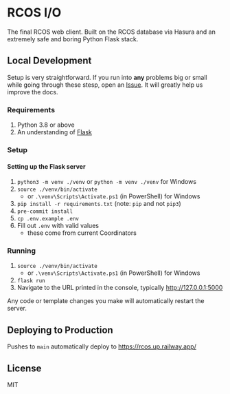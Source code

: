 # RCOS I/O

The final RCOS web client. Built on the RCOS database via Hasura and an extremely safe and boring Python Flask stack.


## Local Development

Setup is very straightforward. If you run into **any** problems big or small while going through these stesp, open an [Issue](https://github.com/Apexal/rcos_io/issues/new). It will greatly help us improve the docs.

### Requirements
1. Python 3.8 or above
2. An understanding of [Flask](https://flask.palletsprojects.com/en/2.2.x/quickstart/) 

### Setup

#### Setting up the Flask server

1. `python3 -m venv ./venv`
    or `python -m venv ./venv` for Windows
2. `source ./venv/bin/activate`
    - or `.\venv\Scripts\Activate.ps1` (in PowerShell) for Windows
3. `pip install -r requirements.txt` (note: `pip` and not `pip3`)
4. `pre-commit install`
5. `cp .env.example .env`
6. Fill out `.env` with valid values
    - these come from current Coordinators


### Running

1. `source ./venv/bin/activate`
    - or `.\venv\Scripts\Activate.ps1` (in PowerShell) for Windows
2. `flask run`
3. Navigate to the URL printed in the console, typically http://127.0.0.1:5000

Any code or template changes you make will automatically restart the server.

## Deploying to Production

Pushes to `main` automatically deploy to https://rcos.up.railway.app/

## License

MIT